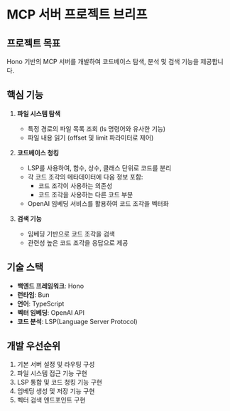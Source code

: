 # MCP 서버 프로젝트 브리프

## 프로젝트 목표

Hono 기반의 MCP 서버를 개발하여 코드베이스 탐색, 분석 및 검색 기능을 제공합니다.

## 핵심 기능

1. **파일 시스템 탐색**

   - 특정 경로의 파일 목록 조회 (ls 명령어와 유사한 기능)
   - 파일 내용 읽기 (offset 및 limit 파라미터로 제어)

2. **코드베이스 청킹**

   - LSP를 사용하여, 함수, 상수, 클래스 단위로 코드를 분리
   - 각 코드 조각의 메타데이터에 다음 정보 포함:
     - 코드 조각이 사용하는 의존성
     - 코드 조각을 사용하는 다른 코드 부분
   - OpenAI 임베딩 서비스를 활용하여 코드 조각을 벡터화

3. **검색 기능**
   - 임베딩 기반으로 코드 조각을 검색
   - 관련성 높은 코드 조각을 응답으로 제공

## 기술 스택

- **백엔드 프레임워크**: Hono
- **런타임**: Bun
- **언어**: TypeScript
- **벡터 임베딩**: OpenAI API
- **코드 분석**: LSP(Language Server Protocol)

## 개발 우선순위

1. 기본 서버 설정 및 라우팅 구성
2. 파일 시스템 접근 기능 구현
3. LSP 통합 및 코드 청킹 기능 구현
4. 임베딩 생성 및 저장 기능 구현
5. 벡터 검색 엔드포인트 구현
